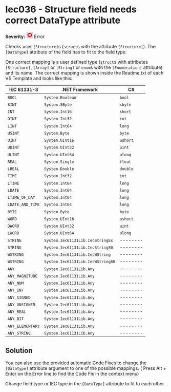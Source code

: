 # Iec036 - Structure field needs correct DataType attribute

**Severity:** ![Error](../images/Error.png) Error

Checks user `[Structure]`s (`struct`s with the attribute `[Structure]`).
The `[DataType]` attribute of the field has to fit to the field type.

One correct mapping is a user defined type (`struct`s with attributes `[Structure]`, `[Array]` or `[String]` or `enum`s with the `[Enumeration]` attribute) and its name.
The correct mapping is shown inside the Readme.txt of each VS Template and looks like this:

| IEC 61131-3      | .NET Framework                    | C#       |
| ---------------- | --------------------------------- | -------- |
| `BOOL`           | `System.Boolean`                  | `bool`   |
| `SINT`           | `System.SByte`                    | `sbyte`  |
| `INT`            | `System.Int16`                    | `short`  |
| `DINT`           | `System.Int32`                    | `int`    |
| `LINT`           | `System.Int64`                    | `long`   |
| `USINT`          | `System.Byte`                     | `byte`   |
| `UINT`           | `System.UInt16`                   | `ushort` |
| `UDINT`          | `System.UInt32`                   | `uint`   |
| `ULINT`          | `System.UInt64`                   | `ulong`  |
| `REAL`           | `System.Single`                   | `float`  |
| `LREAL`          | `System.Double`                   | `double` |
| `TIME`           | `System.Int32`                    | `int`    |
| `LTIME`          | `System.Int64`                    | `long`   |
| `LDATE`          | `System.Int64`                    | `long`   |
| `LTIME_OF_DAY`   | `System.Int64`                    | `long`   |
| `LDATE_AND_TIME` | `System.Int64`                    | `long`   |
| `BYTE`           | `System.Byte`                     | `byte`   |
| `WORD`           | `System.UInt16`                   | `ushort` |
| `DWORD`          | `System.UInt32`                   | `uint`   |
| `LWORD`          | `System.UInt64`                   | `ulong`  |
| `STRING`         | `System.Iec61131Lib.IecStringEx`  | -------- |
| `STRING`         | `System.Iec61131Lib.IecString80`  | -------- |
| `WSTRING`        | `System.Iec61131Lib.IecWString`   | -------- |
| `WSTRING`        | `System.Iec61131Lib.IecWString80` | -------- |
| `ANY`            | `System.Iec61131Lib.Any`          | -------- |
| `ANY_MAGNITUDE`  | `System.Iec61131Lib.Any`          | -------- |
| `ANY_NUM`        | `System.Iec61131Lib.Any`          | -------- |
| `ANY_INT`        | `System.Iec61131Lib.Any`          | -------- |
| `ANY_SIGNED`     | `System.Iec61131Lib.Any`          | -------- |
| `ANY_UNSIGNED`   | `System.Iec61131Lib.Any`          | -------- |
| `ANY_REAL`       | `System.Iec61131Lib.Any`          | -------- |
| `ANY_BIT`        | `System.Iec61131Lib.Any`          | -------- |
| `ANY_ELEMENTARY` | `System.Iec61131Lib.Any`          | -------- |
| `ANY_STRING`     | `System.Iec61131Lib.Any`          | -------- |

## Solution

You can also use the provided automatic Code Fixes to change the `[DataType]` attribute argument to one of the possible mappings. ( Press Alt + Enter on the Error line to find the Code Fix in the context menu)

Change field type or IEC type in the `[DataType]` attribute to fit to each other.